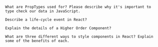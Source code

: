 
    What are PropTypes used for? Please describe why it's important to type check our data in JavaScript.

    Describe a life-cycle event in React?

    Explain the details of a Higher Order Component?
    
    What are three different ways to style components in React? Explain some of the benefits of each.
